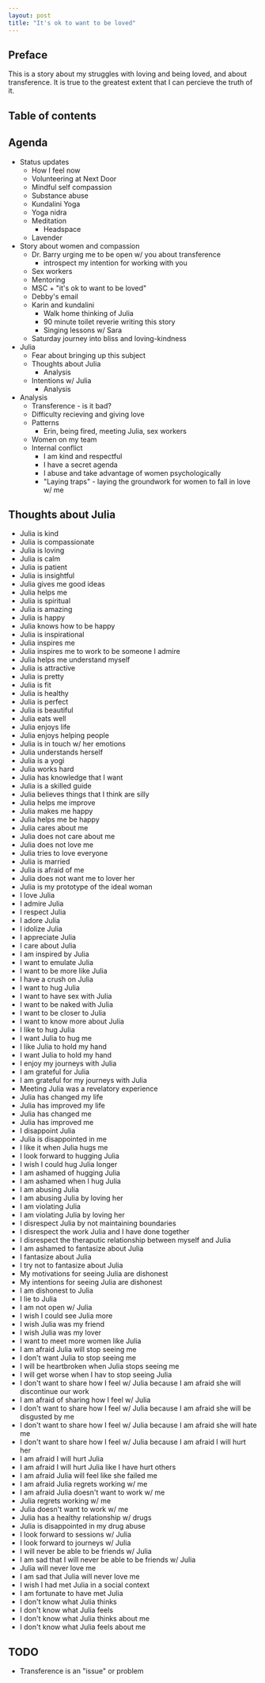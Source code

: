 ```yaml
---
layout: post
title: "It's ok to want to be loved"
---
```


## Preface

This is a story about my struggles with loving and being loved, and
about transference. It is true to the greatest extent that I can
percieve the truth of it.

## Table of contents

## Agenda

- Status updates
  - How I feel now
  - Volunteering at Next Door
  - Mindful self compassion
  - Substance abuse
  - Kundalini Yoga
  - Yoga nidra
  - Meditation
    - Headspace
  - Lavender
- Story about women and compassion
  - Dr. Barry urging me to be open w/ you about transference
    - introspect my intention for working with you
  - Sex workers
  - Mentoring 
  - MSC + "it's ok to want to be loved"
  - Debby's email
  - Karin and kundalini
    - Walk home thinking of Julia
    - 90 minute toilet reverie writing this story
    - Singing lessons w/ Sara
  - Saturday journey into bliss and loving-kindness
- Julia
  - Fear about bringing up this subject
  - Thoughts about Julia
    - Analysis
  - Intentions w/ Julia
    - Analysis
- Analysis
  - Transference - is it bad?
  - Difficulty recieving and giving love
  - Patterns 
    - Erin, being fired, meeting Julia, sex workers
  - Women on my team
  - Internal conflict
    - I am kind and respectful
    - I have a secret agenda
    - I abuse and take advantage of women psychologically
    - "Laying traps" - laying the groundwork for women to fall in love w/ me

## Thoughts about Julia

- Julia is kind
- Julia is compassionate
- Julia is loving
- Julia is calm
- Julia is patient
- Julia is insightful
- Julia gives me good ideas
- Julia helps me
- Julia is spiritual
- Julia is amazing
- Julia is happy
- Julia knows how to be happy
- Julia is inspirational
- Julia inspires me
- Julia inspires me to work to be someone I admire
- Julia helps me understand myself
- Julia is attractive
- Julia is pretty
- Julia is fit
- Julia is healthy
- Julia is perfect
- Julia is beautiful
- Julia eats well
- Julia enjoys life
- Julia enjoys helping people
- Julia is in touch w/ her emotions
- Julia understands herself
- Julia is a yogi
- Julia works hard
- Julia has knowledge that I want
- Julia is a skilled guide
- Julia believes things that I think are silly
- Julia helps me improve
- Julia makes me happy
- Julia helps me be happy
- Julia cares about me
- Julia does not care about me
- Julia does not love me
- Julia tries to love everyone
- Julia is married
- Julia is afraid of me
- Julia does not want me to lover her
- Julia is my prototype of the ideal woman
- I love Julia
- I admire Julia
- I respect Julia
- I adore Julia
- I idolize Julia
- I appreciate Julia
- I care about Julia
- I am inspired by Julia
- I want to emulate Julia
- I want to be more like Julia
- I have a crush on Julia
- I want to hug Julia
- I want to have sex with Julia
- I want to be naked with Julia
- I want to be closer to Julia
- I want to know more about Julia
- I like to hug Julia
- I want Julia to hug me
- I like Julia to hold my hand
- I want Julia to hold my hand
- I enjoy my journeys with Julia
- I am grateful for Julia
- I am grateful for my journeys with Julia
- Meeting Julia was a revelatory experience
- Julia has changed my life
- Julia has improved my life
- Julia has changed me
- Julia has improved me
- I disappoint Julia
- Julia is disappointed in me
- I like it when Julia hugs me
- I look forward to hugging Julia
- I wish I could hug Julia longer
- I am ashamed of hugging Julia
- I am ashamed when I hug Julia
- I am abusing Julia
- I am abusing Julia by loving her
- I am violating Julia
- I am violating Julia by loving her
- I disrespect Julia by not maintaining boundaries
- I disrespect the work Julia and I have done together
- I disrespect the theraputic relationship between myself and Julia
- I am ashamed to fantasize about Julia
- I fantasize about Julia
- I try not to fantasize about Julia
- My motivations for seeing Julia are dishonest
- My intentions for seeing Julia are dishonest
- I am dishonest to Julia
- I lie to Julia
- I am not open w/ Julia
- I wish I could see Julia more
- I wish Julia was my friend
- I wish Julia was my lover
- I want to meet more women like Julia
- I am afraid Julia will stop seeing me
- I don't want Julia to stop seeing me
- I will be heartbroken when Julia stops seeing me
- I will get worse when I hav to stop seeing Julia
- I don't want to share how I feel w/ Julia because I am afraid she will discontinue our work
- I am afraid of sharing how I feel w/ Julia
- I don't want to share how I feel w/ Julia because I am afraid she will be disgusted by me
- I don't want to share how I feel w/ Julia because I am afraid she will hate me
- I don't want to share how I feel w/ Julia because I am afraid I will hurt her
- I am afraid I will hurt Julia
- I am afraid I will hurt Julia like I have hurt others
- I am afraid Julia will feel like she failed me
- I am afraid Julia regrets working w/ me
- I am afraid Julia doesn't want to work w/ me
- Julia regrets working w/ me
- Julia doesn't want to work w/ me
- Julia has a healthy relationship w/ drugs
- Julia is disappointed in my drug abuse
- I look forward to sessions w/ Julia
- I look forward to journeys w/ Julia
- I will never be able to be friends w/ Julia
- I am sad that I will never be able to be friends w/ Julia
- Julia will never love me
- I am sad that Julia will never love me
- I wish I had met Julia in a social context
- I am fortunate to have met Julia
- I don't know what Julia thinks
- I don't know what Julia feels
- I don't know what Julia thinks about me
- I don't know what Julia feels about me

## TODO

- Transference is an "issue" or problem


